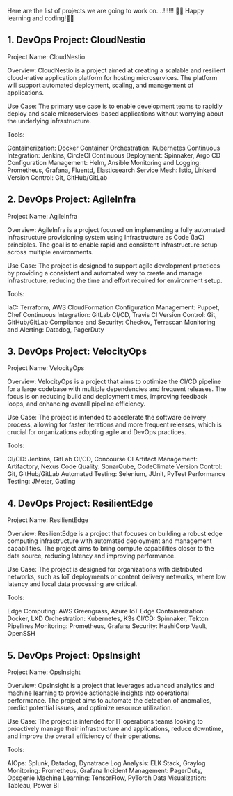 Here are the list of projects we are going to work on....!!!!!!
🥳🥳 Happy learning and coding!🥳🥳

## 1. DevOps Project: CloudNestio

Project Name: CloudNestio

Overview: CloudNestio is a project aimed at creating a scalable and resilient cloud-native application platform for hosting microservices. The platform will support automated deployment, scaling, and management of applications.

Use Case: The primary use case is to enable development teams to rapidly deploy and scale microservices-based applications without worrying about the underlying infrastructure.

Tools:

Containerization: Docker
Container Orchestration: Kubernetes
Continuous Integration: Jenkins, CircleCI
Continuous Deployment: Spinnaker, Argo CD
Configuration Management: Helm, Ansible
Monitoring and Logging: Prometheus, Grafana, Fluentd, Elasticsearch
Service Mesh: Istio, Linkerd
Version Control: Git, GitHub/GitLab

## 2. DevOps Project: AgileInfra

Project Name: AgileInfra

Overview: AgileInfra is a project focused on implementing a fully automated infrastructure provisioning system using Infrastructure as Code (IaC) principles. The goal is to enable rapid and consistent infrastructure setup across multiple environments.

Use Case: The project is designed to support agile development practices by providing a consistent and automated way to create and manage infrastructure, reducing the time and effort required for environment setup.

Tools:

IaC: Terraform, AWS CloudFormation
Configuration Management: Puppet, Chef
Continuous Integration: GitLab CI/CD, Travis CI
Version Control: Git, GitHub/GitLab
Compliance and Security: Checkov, Terrascan
Monitoring and Alerting: Datadog, PagerDuty

## 3. DevOps Project: VelocityOps

Project Name: VelocityOps

Overview: VelocityOps is a project that aims to optimize the CI/CD pipeline for a large codebase with multiple dependencies and frequent releases. The focus is on reducing build and deployment times, improving feedback loops, and enhancing overall pipeline efficiency.

Use Case: The project is intended to accelerate the software delivery process, allowing for faster iterations and more frequent releases, which is crucial for organizations adopting agile and DevOps practices.

Tools:

CI/CD: Jenkins, GitLab CI/CD, Concourse CI
Artifact Management: Artifactory, Nexus
Code Quality: SonarQube, CodeClimate
Version Control: Git, GitHub/GitLab
Automated Testing: Selenium, JUnit, PyTest
Performance Testing: JMeter, Gatling

## 4. DevOps Project: ResilientEdge

Project Name: ResilientEdge

Overview: ResilientEdge is a project that focuses on building a robust edge computing infrastructure with automated deployment and management capabilities. The project aims to bring compute capabilities closer to the data source, reducing latency and improving performance.

Use Case: The project is designed for organizations with distributed networks, such as IoT deployments or content delivery networks, where low latency and local data processing are critical.

Tools:

Edge Computing: AWS Greengrass, Azure IoT Edge
Containerization: Docker, LXD
Orchestration: Kubernetes, K3s
CI/CD: Spinnaker, Tekton Pipelines
Monitoring: Prometheus, Grafana
Security: HashiCorp Vault, OpenSSH

## 5. DevOps Project: OpsInsight

Project Name: OpsInsight

Overview: OpsInsight is a project that leverages advanced analytics and machine learning to provide actionable insights into operational performance. The project aims to automate the detection of anomalies, predict potential issues, and optimize resource utilization.

Use Case: The project is intended for IT operations teams looking to proactively manage their infrastructure and applications, reduce downtime, and improve the overall efficiency of their operations.

Tools:

AIOps: Splunk, Datadog, Dynatrace
Log Analysis: ELK Stack, Graylog
Monitoring: Prometheus, Grafana
Incident Management: PagerDuty, Opsgenie
Machine Learning: TensorFlow, PyTorch
Data Visualization: Tableau, Power BI
